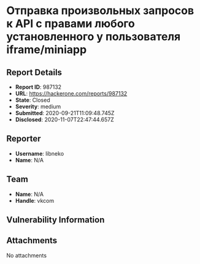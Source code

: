 # Отправка произвольных запросов к API с правами любого установленного у пользователя iframe/miniapp

## Report Details
- **Report ID**: 987132
- **URL**: https://hackerone.com/reports/987132
- **State**: Closed
- **Severity**: medium
- **Submitted**: 2020-09-21T11:09:48.745Z
- **Disclosed**: 2020-11-07T22:47:44.657Z

## Reporter
- **Username**: libneko
- **Name**: N/A

## Team
- **Name**: N/A
- **Handle**: vkcom

## Vulnerability Information


## Attachments
No attachments
